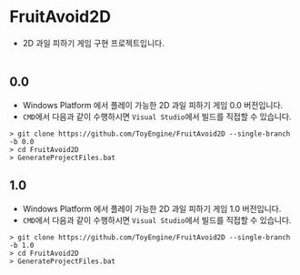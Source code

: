 # FruitAvoid2D
- 2D 과일 피하기 게임 구현 프로젝트입니다.
<br><br>


## 0.0
- Windows Platform 에서 플레이 가능한 2D 과일 피하기 게임 0.0 버전입니다.
- `CMD`에서 다음과 같이 수행하시면 `Visual Studio`에서 빌드를 직접할 수 있습니다.
```
> git clone https://github.com/ToyEngine/FruitAvoid2D --single-branch -b 0.0
> cd FruitAvoid2D
> GenerateProjectFiles.bat
```

## 1.0
- Windows Platform 에서 플레이 가능한 2D 과일 피하기 게임 1.0 버전입니다.
- `CMD`에서 다음과 같이 수행하시면 `Visual Studio`에서 빌드를 직접할 수 있습니다.
```
> git clone https://github.com/ToyEngine/FruitAvoid2D --single-branch -b 1.0
> cd FruitAvoid2D
> GenerateProjectFiles.bat
```
